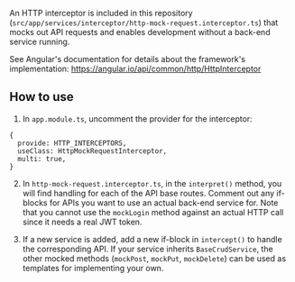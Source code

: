 An HTTP interceptor is included in this repository (`src/app/services/interceptor/http-mock-request.interceptor.ts`) that mocks out API requests and enables development without a back-end service running.

 See Angular's documentation for details about the framework's implementation: https://angular.io/api/common/http/HttpInterceptor

## How to use
1. In `app.module.ts`, uncomment the provider for the interceptor:
```
{
  provide: HTTP_INTERCEPTORS,
  useClass: HttpMockRequestInterceptor,
  multi: true,
}
```
2. In `http-mock-request.interceptor.ts`, in the `interpret()` method, you will find handling for each of the API base routes. Comment out any if-blocks for APIs you want to use an actual back-end service for. Note that you cannot use the `mockLogin` method against an actual HTTP call since it needs a real JWT token.

3. If a new service is added, add a new if-block in `intercept()` to handle the corresponding API. If your service inherits `BaseCrudService`, the other mocked methods (`mockPost`, `mockPut`, `mockDelete`) can be used as templates for implementing your own. 